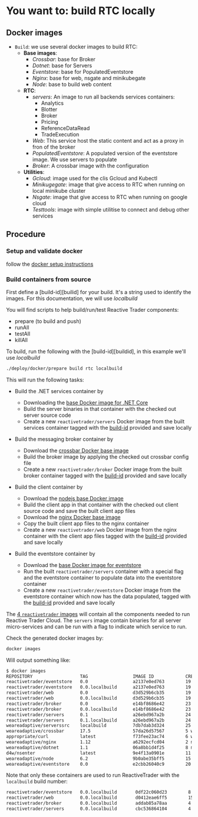 # You want to: build RTC locally

## Docker images
- `Build`: we use several docker images to build RTC:
    - **Base images**:
        - *Crossbar*: base for Broker
        - *Dotnet*: base for Servers
        - *Eventstore*: base for PopulatedEventstore
        - *Nginx*: base for web, nsgate and minikubegate
        - *Node*: base to build web content
    - **RTC**:
        - *servers*: An image to run all backends services containers:
            - Analytics
            - Blotter
            - Broker
            - Pricing
            - ReferenceDataRead
            - TradeExecution
        - *Web*: This service host the static content and act as a proxy in fron of the broker
        - *PopulatedEventstore*: A populated version of the eventstore image. We use servers to populate
        - *Broker*: A crossbar image with the configuration
    - **Utilities**:
        - *Gcloud*: image used for the clis Gcloud and Kubectl
        - *Minikugegate*: image that give access to RTC when running on local minikube cluster
        - *Nsgate*: image that give access to RTC when running on google cloud
        - *Testtools*: image with simple utilitise to connect and debug other services

## Procedure
### Setup and validate docker
follow the [docker setup instructions][docker-setup]

### Build containers from source
First define a [build-id][builid] for your build. It's a string used to identify the images. For this documentation, we will use *localbuild*

You will find scripts to help build/run/test Reactive Trader components:
- prepare (to build and push)
- runAll
- testAll
- killAll

To build, run the following with the [build-id][buildid], in this example we'll use *localbuild*
```bash
./deploy/docker/prepare build rtc localbuild
```

This will run the following tasks:

- Build the .NET services container by
  - Downloading the [base Docker image for .NET Core][dotnetcore-image]
  - Build the server binaries in that container with the checked out server source code
  - Create a new `reactivetrader/servers` Docker image from the built services container tagged with the [build-id][build-id] provided and save locally

- Build the messaging broker container by
  - Download the [crossbar Docker base image][crossbar-image]
  - Build the broker image by applying the checked out crossbar config file
  - Create a new `reactivetrader/broker` Docker image from the built broker container tagged with the [build-id][build-id] provided and save locally

- Build the client container by
  - Download the [nodejs base Docker image][nodejs-image]
  - Build the client app in that container with the checked out client source code and save the built client app files
  - Download the [nginx Docker base image][nginx-image]
  - Copy the built client app files to the nginx container
  - Create a new `reactivetrader/web` Docker image from the nginx container with the client app files tagged with the [build-id][build-id] provided and save locally

- Build the eventstore container by
  - Download the [base Docker image for eventstore][eventstore-image]
  - Run the built `reactivetrader/servers` container with a special flag and the eventstore container to populate data into the eventstore container
  - Create a new `reactivetrader/eventstore` Docker image from the eventstore container which now has the data populated, tagged with the [build-id][build-id] provided and save locally

The [4 `reactivetrader` images][docker-hub] will contain all the components needed to run Reactive Trader Cloud. The `servers` image contain binaries for all server micro-services and can be run with a flag to indicate which service to run. 


Check the generated docker images by:
```bash
docker images
```
Will output something like:
```bash
$ docker images
REPOSITORY                  TAG                 IMAGE ID            CREATED             SIZE
reactivetrader/eventstore   0.0                 a2137e0ed763        19 minutes ago      562MB
reactivetrader/eventstore   0.0.localbuild      a2137e0ed763        19 minutes ago      562MB
reactivetrader/web          0.0                 d3d529b6cb35        19 minutes ago      139MB
reactivetrader/web          0.0.localbuild      d3d529b6cb35        19 minutes ago      139MB
reactivetrader/broker       0.0                 e14bf8686e42        23 minutes ago      830MB
reactivetrader/broker       0.0.localbuild      e14bf8686e42        23 minutes ago      830MB
reactivetrader/servers      0.1                 a26ebd967a2b        24 minutes ago      2.05GB
reactivetrader/servers      0.1.localbuild      a26ebd967a2b        24 minutes ago      2.05GB
weareadaptive/serverssrc    localbuild          7db7dab3d324        25 minutes ago      1.05GB
weareadaptive/crossbar      17.5                57da26d57567        5 weeks ago         830MB
appropriate/curl            latest              f73fee23ac74        6 weeks ago         5.35MB
weareadaptive/nginx         1.12                a6292ecfcd04        2 months ago        107MB
weareadaptive/dotnet        1.1                 06a8bb1d4f25        8 months ago        1.05GB
d4w/nsenter                 latest              9e4f13a0901e        11 months ago       83.8kB
weareadaptive/node          6.2                 9b0abe35bff5        15 months ago       434MB
weareadaptive/eventstore    0.0                 e2cbb26040c9        20 months ago       294MB
```

Note that only these containers are used to run ReactiveTrader with the `localbuild` build number:
```bash
reactivetrader/eventstore   0.0.localbuild       0df22c060d23        8 seconds ago       562.1 MB
reactivetrader/web          0.0.localbuild       d0412eae6ff5        15 seconds ago      146.5 MB
reactivetrader/broker       0.0.localbuild       addab85a78aa        4 minutes ago       387 MB
reactivetrader/servers      0.0.localbuild       cbc536864104        4 minutes ago       1.913 GB
```

[docker-setup]: ./docker-setup.md
[build-id]: ./build-id.md
[dotnetcore-image]: https://hub.docker.com/r/weareadaptive/dotnet/
[crossbar-image]: https://hub.docker.com/r/weareadaptive/crossbar/
[eventstore-image]: https://hub.docker.com/r/weareadaptive/eventstore/
[nodejs-image]: https://hub.docker.com/r/weareadaptive/node/
[nginx-image]: https://hub.docker.com/r/weareadaptive/nginx/
[docker-hub]: https://hub.docker.com/u/reactivetrader/dashboard/
